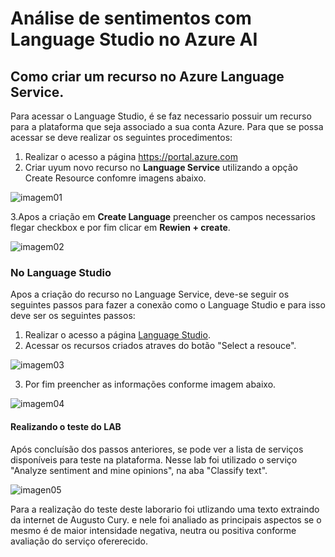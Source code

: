 # Análise de sentimentos com Language Studio no Azure AI

## Como criar um recurso no Azure Language Service.

Para acessar o Language Studio, é se faz necessario possuir um recurso para a plataforma  que seja associado a sua conta Azure. 
Para que se possa acessar se deve realizar os seguintes procedimentos:

1. Realizar o acesso a página https://portal.azure.com
2. Criar uyum novo recurso no **Language Service** utilizando a opção Create Resource confomre imagens abaixo.

![imagem01](https://github.com/Guimollmann/An-lise-de-sentimentos-Azure/assets/116759832/126e727b-2dd7-4e39-bbf8-2762b015d56b)

3.Apos a criação em **Create Language** preencher os campos necessarios  flegar checkbox e por fim clicar em **Rewien + create**.

![imagem02](https://github.com/Guimollmann/An-lise-de-sentimentos-Azure/assets/116759832/02642d6f-a0f3-4399-a706-c4386aaf5267)

### No Language Studio

Apos a criação do recurso no Language Service, deve-se seguir os seguintes passos para fazer a conexão como o Language Studio e para isso deve ser os seguintes passos:

1. Realizar o acesso a página [Language Studio](https://language.cognitive.azure.com/home).
2. Acessar os recursos criados atraves do botão "Select a resouce".

![imagem03](https://github.com/Guimollmann/An-lise-de-sentimentos-Azure/assets/116759832/e8c87222-344f-4794-9143-1b1d50e04b64)

3. Por fim preencher as informações conforme imagem abaixo.

![imagem04](https://github.com/Guimollmann/An-lise-de-sentimentos-Azure/assets/116759832/d76108a0-600e-4aea-a8b8-497f79de934c)

#### Realizando o teste do LAB

Após concluísão dos passos anteriores, se pode ver a lista de serviços disponíveis para teste na plataforma. Nesse 
 lab  foi utilizado o serviço "Analyze sentiment and mine opinions", na aba "Classify text".

![imagen05](https://github.com/Guimollmann/An-lise-de-sentimentos-Azure/assets/116759832/98bd90ed-097b-478e-b965-558dbb03e749)

Para a realização do teste deste laborario foi utlizando uma texto extraindo da internet de Augusto Cury. e nele foi analiado as principais aspectos se o mesmo é de maior intensidade negativa, neutra ou positiva conforme avaliação do serviço ofererecido. 

  
